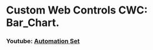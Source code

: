 # Custom Web Controls CWC: Bar_Chart.


### Youtube: [Automation Set](https://www.youtube.com/c/automationset)
